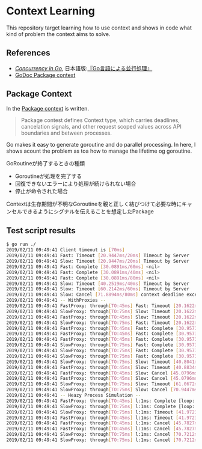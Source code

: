 # Context Learning

This repository target learning how to use context and shows in code what kind of problem the context aims to solve.


## References

- [_Concurrency in Go_](http://shop.oreilly.com/product/0636920046189.do), 日本語版:[『Go言語による並行処理』](https://www.oreilly.co.jp/books/9784873118468/)
- [GoDoc Package context](https://golang.org/pkg/context/)

## Package Context

In the [Package context](https://golang.org/pkg/context/) is written.

> Package contest defines Context type, which carries deadlines, cancelation signals, and other request scoped values across API boundaries and between processes.

Go makes it easy to generate goroutine and do parallel processing.
In here, I shows acount the problem as toa how to manage the lifetime og goroutine.

GoRoutineが終了するときの種類

- Goroutineが処理を完了する
- 回復できないエラーにより処理が続けられない場合
- 停止が命令された場合

Contextは生存期間が不明なGoroutineを親と正しく結びつけて必要な時にキャンセルできるようにシグナルを伝えることを想定したPackage



## Test script results


```sh
$ go run ./
2019/02/11 09:49:41 Client timeout is [70ms]
2019/02/11 09:49:41 Fast: Timeout [20.9447ms/20ms] Timeout by Server
2019/02/11 09:49:41 Slow: Timeout [20.9447ms/20ms] Timeout by Server
2019/02/11 09:49:41 Fast: Complete [30.0891ms/60ms] <nil>
2019/02/11 09:49:41 Fast: Complete [30.0891ms/40ms] <nil>
2019/02/11 09:49:41 Fast: Complete [30.0891ms/80ms] <nil>
2019/02/11 09:49:41 Slow: Timeout [40.2519ms/40ms] Timeout by Server
2019/02/11 09:49:41 Slow: Timeout [60.2142ms/60ms] Timeout by Server
2019/02/11 09:49:41 Slow: Cancel [71.8894ms/80ms] context deadline exceeded
2019/02/11 09:49:41 -- WithProxies --
2019/02/11 09:49:41 FastProxy: through[TO:45ms] Fast: Timeout [20.1622ms/20ms] Timeout by Server
2019/02/11 09:49:41 SlowProxy: through[TO:75ms] Slow: Timeout [20.1622ms/20ms] Timeout by Server
2019/02/11 09:49:41 FastProxy: through[TO:45ms] Slow: Timeout [20.1622ms/20ms] Timeout by Server
2019/02/11 09:49:41 SlowProxy: through[TO:75ms] Fast: Timeout [20.1622ms/20ms] Timeout by Server
2019/02/11 09:49:41 FastProxy: through[TO:45ms] Fast: Complete [30.9573ms/60ms] <nil>
2019/02/11 09:49:41 FastProxy: through[TO:45ms] Fast: Complete [30.9573ms/40ms] <nil>
2019/02/11 09:49:41 FastProxy: through[TO:45ms] Fast: Complete [30.9573ms/80ms] <nil>
2019/02/11 09:49:41 SlowProxy: through[TO:75ms] Fast: Complete [30.9573ms/60ms] <nil>
2019/02/11 09:49:41 SlowProxy: through[TO:75ms] Fast: Complete [30.9573ms/80ms] <nil>
2019/02/11 09:49:41 SlowProxy: through[TO:75ms] Fast: Complete [30.9573ms/40ms] <nil>
2019/02/11 09:49:41 SlowProxy: through[TO:75ms] Slow: Timeout [40.8041ms/40ms] Timeout by Server
2019/02/11 09:49:41 FastProxy: through[TO:45ms] Slow: Timeout [40.8834ms/40ms] Timeout by Server
2019/02/11 09:49:41 FastProxy: through[TO:45ms] Slow: Cancel [45.0796ms/80ms] context canceled
2019/02/11 09:49:41 FastProxy: through[TO:45ms] Slow: Cancel [45.0796ms/60ms] context canceled
2019/02/11 09:49:41 SlowProxy: through[TO:75ms] Slow: Timeout [61.0672ms/60ms] Timeout by Server
2019/02/11 09:49:41 SlowProxy: through[TO:75ms] Slow: Cancel [70.9447ms/80ms] context deadline exceeded
2019/02/11 09:49:41 -- Heazy Process Simulation --
2019/02/11 09:49:41 FastProxy: through[TO:45ms] l:1ms: Complete [loop: 20] [33.804ms/40ms] <nil>
2019/02/11 09:49:41 SlowProxy: through[TO:75ms] l:1ms: Complete [loop: 20] [33.804ms/40ms] <nil>
2019/02/11 09:49:41 SlowProxy: through[TO:75ms] l:1ms: Timeout [41.9723ms/40ms] Timeout by Simulation
2019/02/11 09:49:41 FastProxy: through[TO:45ms] l:1ms: Timeout [41.9723ms/40ms] Timeout by Simulation
2019/02/11 09:49:41 FastProxy: through[TO:45ms] l:1ms: Cancel [45.7827ms/80ms] context canceled
2019/02/11 09:49:41 FastProxy: through[TO:45ms] l:1ms: Cancel [45.7827ms/80ms] context canceled
2019/02/11 09:49:41 SlowProxy: through[TO:75ms] l:1ms: Cancel [70.7212ms/80ms] context deadline exceeded
2019/02/11 09:49:41 SlowProxy: through[TO:75ms] l:1ms: Cancel [70.7212ms/80ms] context deadline exceeded
```